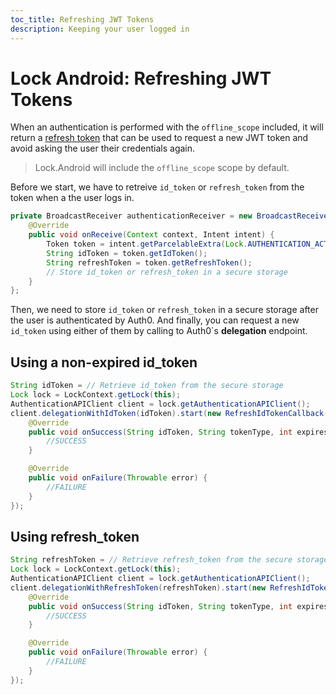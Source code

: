 ```yaml
---
toc_title: Refreshing JWT Tokens
description: Keeping your user logged in
---
```


# Lock Android: Refreshing JWT Tokens

When an authentication is performed with the `offline_scope` included, it will return a [refresh token](/refresh-token) that can be used to request a new JWT token and avoid asking the user their credentials again.

> Lock.Android will include the `offline_scope` scope by default.

Before we start, we have to retreive `id_token` or `refresh_token` from the token when a the user logs in. 

```java
private BroadcastReceiver authenticationReceiver = new BroadcastReceiver() {
    @Override
    public void onReceive(Context context, Intent intent) {
        Token token = intent.getParcelableExtra(Lock.AUTHENTICATION_ACTION_TOKEN_PARAMETER);
        String idToken = token.getIdToken();
        String refreshToken = token.getRefreshToken();
        // Store id_token or refresh_token in a secure storage
    }
};
```

Then, we need to store `id_token` or `refresh_token` in a secure storage after the user is authenticated by Auth0. And finally, you can request a new `id_token` using either of them by calling to Auth0`s **delegation** endpoint.

## Using a non-expired id_token

```java
String idToken = // Retrieve id_token from the secure storage
Lock lock = LockContext.getLock(this);
AuthenticationAPIClient client = lock.getAuthenticationAPIClient();
client.delegationWithIdToken(idToken).start(new RefreshIdTokenCallback() {
    @Override
    public void onSuccess(String idToken, String tokenType, int expiresIn) {
        //SUCCESS
    }

    @Override
    public void onFailure(Throwable error) {
        //FAILURE
    }
});
```

## Using refresh_token

```java
String refreshToken = // Retrieve refresh_token from the secure storage
Lock lock = LockContext.getLock(this);
AuthenticationAPIClient client = lock.getAuthenticationAPIClient();
client.delegationWithRefreshToken(refreshToken).start(new RefreshIdTokenCallback() {
    @Override
    public void onSuccess(String idToken, String tokenType, int expiresIn) {
        //SUCCESS
    }

    @Override
    public void onFailure(Throwable error) {
        //FAILURE
    }
});
```
